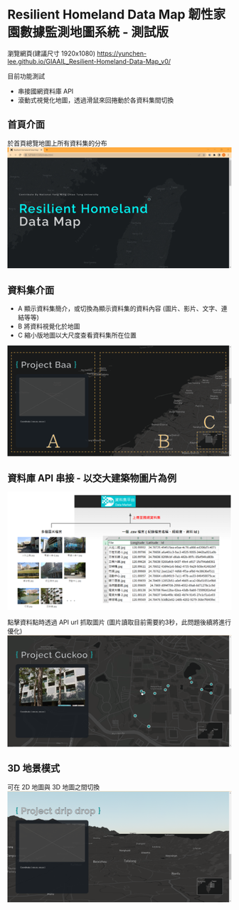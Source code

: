 # Resilient Homeland Data Map 韌性家園數據監測地圖系統 - 測試版
瀏覽網頁(建議尺寸 1920x1080) https://yunchen-lee.github.io/GIAAIL_Resilient-Homeland-Data-Map_v0/

目前功能測試
* 串接國網資料庫 API
* 滾動式視覺化地圖，透過滑鼠來回捲動於各資料集間切換

## 首頁介面
於首頁總覽地圖上所有資料集的分布
![image](https://github.com/yunchen-lee/GIAAIL_Resilient-Homeland-Data-Map_v0/blob/main/ref/0-cover.PNG)

## 資料集介面
* A 顯示資料集簡介，或切換為顯示資料集的資料內容 (圖片、影片、文字、連結等等)
* B 將資料視覺化於地圖
* C 縮小版地圖以大尺度查看資料集所在位置

![image](https://github.com/yunchen-lee/GIAAIL_Resilient-Homeland-Data-Map_v0/blob/main/ref/1-infocard-2.png)

## 資料庫 API 串接 - 以交大建築物圖片為例
![image](https://github.com/yunchen-lee/GIAAIL_Resilient-Homeland-Data-Map_v0/blob/main/ref/2-nchcImages-data.PNG)

點擊資料點時透過 API url 抓取圖片 (圖片讀取目前需要約3秒，此問題後續將進行優化)
![image](https://github.com/yunchen-lee/GIAAIL_Resilient-Homeland-Data-Map_v0/blob/main/ref/2-nchcImages.PNG)

## 3D 地景模式
可在 2D 地圖與 3D 地圖之間切換
![image](https://github.com/yunchen-lee/GIAAIL_Resilient-Homeland-Data-Map_v0/blob/main/ref/3-terrin.PNG)
